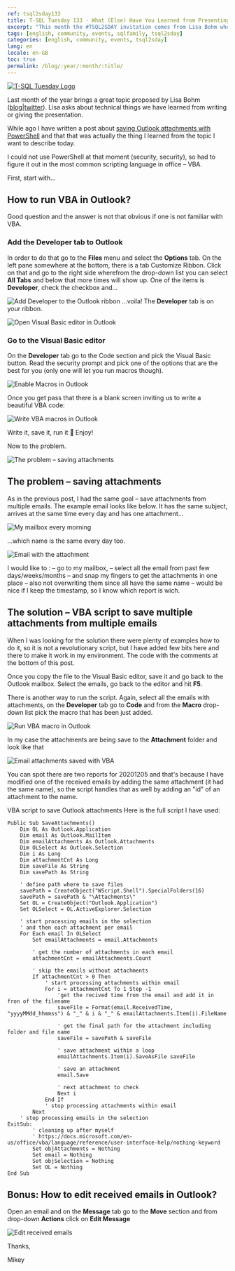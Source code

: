 ```yaml
---
ref: tsql2sday133
title: T-SQL Tuesday 133 - What (Else) Have You Learned from Presenting?
excerpt: "This month the #TSQL2SDAY invitation comes from Lisa Bohm who asks us about technical things we have learned from writing or giving the presentation."
tags: [english, community, events, sqlfamily, tsql2sday]
categories: [english, community, events, tsql2sday]
lang: en
locale: en-GB
toc: true
permalink: /blog/:year/:month/:title/
---
```


[![T-SQL Tuesday Logo](/assets/images/t-sql-tuesday-logo.jpg)](https://lisagb.info/archives/77 "T-SQL Tuesday invitation")

Last month of the year brings a great topic proposed by Lisa Bohm ([blog](https://https//lisagb.info/)\|[twitter](https://twitter.com/LisaGB_sql)). Lisa asks about technical things we have learned from writing or giving the presentation.

While ago I have written a post about [saving Outlook attachments with PowerShell](https://www.bronowski.it/blog/2020/09/saving-outlook-attachments-with-powershell/) and that that was actually the thing I learned from the topic I want to describe today.

I could not use PowerShell at that moment (security, security), so had to figure it out in the most common scripting language in office – VBA.

First, start with…

## How to run VBA in Outlook?

Good question and the answer is not that obvious if one is not familiar with VBA.

### Add the Developer tab to Outlook

In order to do that go to the **Files** menu and select the **Options** tab. On the left pane somewhere at the bottom, there is a tab Customize Ribbon. Click on that and go to the right side wherefrom the drop-down list you can select **All Tabs** and below that more times will show up. One of the items is **Developer**, check the checkbox and…

![Add Developer to the Outlook ribbon](/assets/images/tsql2sday133_01.png)
…voila! The **Developer** tab is on your ribbon.

![Open Visual Basic editor in Outlook](/assets/images/tsql2sday133_02.png)

### Go to the Visual Basic editor

On the **Developer** tab go to the Code section and pick the Visual Basic button. Read the security prompt and pick one of the options that are the best for you (only one will let you run macros though).

![Enable Macros in Outlook](/assets/images/tsql2sday133_03.png)

Once you get pass that there is a blank screen inviting us to write a beautiful VBA code:

![Write VBA macros in Outlook](/assets/images/tsql2sday133_04.png)

Write it, save it, run it 🙂 Enjoy!

Now to the problem.

![The problem – saving attachments](/assets/images/tsql2sday133_05.png)

## The problem – saving attachments

As in the previous post, I had the same goal – save attachments from multiple emails. The example email looks like below. It has the same subject, arrives at the same time every day and has one attachment…

![My mailbox every morning](/assets/images/tsql2sday133_06.png)

…which name is the same every day too.

![Email with the attachment](/assets/images/tsql2sday133_07.png)

I would like to :
– go to my mailbox,
– select all the email from past few days/weeks/months
– and snap my fingers to get the attachments in one place
– also not overwriting them since all have the same name
– would be nice if I keep the timestamp, so I know which report is wich.

## The solution – VBA script to save multiple attachments from multiple emails

When I was looking for the solution there were plenty of examples how to do it, so it is not a revolutionary script, but I have added few bits here and there to make it work in my environment. The code with the comments at the bottom of this post.

Once you copy the file to the Visual Basic editor, save it and go back to the Outlook mailbox. Select the emails, go back to the editor and hit **F5**.

There is another way to run the script. Again, select all the emails with attachments, on the **Developer** tab go to **Code** and from the **Macro** drop-down list pick the macro that has been just added.

![Run VBA macro in Outlook](/assets/images/tsql2sday133_08.png)

In my case the attachments are being save to the **Attachment** folder and look like that

![Email attachments saved with VBA](/assets/images/tsql2sday133_09.png)

You can spot there are two reports for 20201205 and that's because I have modified one of the received emails by adding the same attachment (it had the same name), so the script handles that as well by adding an "id" of an attachment to the name.

VBA script to save Outlook attachments
Here is the full script I have used:

```vba
Public Sub SaveAttachments()
    Dim OL As Outlook.Application
    Dim email As Outlook.MailItem
    Dim emailAttachments As Outlook.Attachments
    Dim OLSelect As Outlook.Selection
    Dim i As Long
    Dim attachmentCnt As Long
    Dim saveFile As String
    Dim savePath As String
    
    ' define path where to save files
    savePath = CreateObject("WScript.Shell").SpecialFolders(16)
    savePath = savePath & "\Attachments\"
    Set OL = CreateObject("Outlook.Application")
    Set OLSelect = OL.ActiveExplorer.Selection
    
    ' start processing emails in the selection
    ' and then each attachment per email
    For Each email In OLSelect
        Set emailAttachments = email.Attachments
        
        ' get the number of attachments in each email
        attachmentCnt = emailAttachments.Count

        ' skip the emails without attachments
        If attachmentCnt > 0 Then
            ' start processing attachments within email
            For i = attachmentCnt To 1 Step -1
                'get the recived time from the email and add it in fron of the filename
                saveFile = Format(email.ReceivedTime, "yyyyMMdd_hhmmss") & "_" & i & "_" & emailAttachments.Item(i).FileName
                
                ' get the final path for the attachment including folder and file name
                saveFile = savePath & saveFile
                
                ' save attachment within a loop
                emailAttachments.Item(i).SaveAsFile saveFile
                
                ' save an attachment
                email.Save
                
                ' next attachment to check
                Next i
            End If
            ' stop processing attachments within email
        Next
    ' stop processing emails in the selection
ExitSub:
        ' cleaning up after myself
        ' https://docs.microsoft.com/en-us/office/vba/language/reference/user-interface-help/nothing-keyword
        Set objAttachments = Nothing
        Set email = Nothing
        Set objSelection = Nothing
        Set OL = Nothing
End Sub
```

## Bonus: How to edit received emails in Outlook?

Open an email and on the **Message** tab go to the **Move** section and from drop-down **Actions** click on **Edit Message**

![Edit received emails](/assets/images/tsql2sday133_10.png)

Thanks,

Mikey